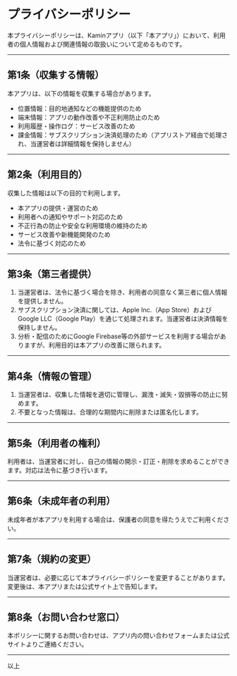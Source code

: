 # プライバシーポリシー

本プライバシーポリシーは、Kaminアプリ（以下「本アプリ」）において、利用者の個人情報および関連情報の取扱いについて定めるものです。

---

## 第1条（収集する情報）

本アプリは、以下の情報を収集する場合があります。

* 位置情報：目的地通知などの機能提供のため
* 端末情報：アプリの動作改善や不正利用防止のため
* 利用履歴・操作ログ：サービス改善のため
* 課金情報：サブスクリプション決済処理のため（アプリストア経由で処理され、当運営者は詳細情報を保持しません）

---

## 第2条（利用目的）

収集した情報は以下の目的で利用します。

* 本アプリの提供・運営のため
* 利用者への通知やサポート対応のため
* 不正行為の防止や安全な利用環境の維持のため
* サービス改善や新機能開発のため
* 法令に基づく対応のため

---

## 第3条（第三者提供）

1. 当運営者は、法令に基づく場合を除き、利用者の同意なく第三者に個人情報を提供しません。
2. サブスクリプション決済に関しては、Apple Inc.（App Store）およびGoogle LLC（Google Play）を通じて処理されます。当運営者は決済情報を保持しません。
3. 分析・配信のためにGoogle Firebase等の外部サービスを利用する場合がありますが、利用目的は本アプリの改善に限られます。

---

## 第4条（情報の管理）

1. 当運営者は、収集した情報を適切に管理し、漏洩・滅失・毀損等の防止に努めます。
2. 不要となった情報は、合理的な期間内に削除または匿名化します。

---

## 第5条（利用者の権利）

利用者は、当運営者に対し、自己の情報の開示・訂正・削除を求めることができます。対応は法令に基づき行います。

---

## 第6条（未成年者の利用）

未成年者が本アプリを利用する場合は、保護者の同意を得たうえでご利用ください。

---

## 第7条（規約の変更）

当運営者は、必要に応じて本プライバシーポリシーを変更することがあります。変更後は、本アプリまたは公式サイト上で告知します。

---

## 第8条（お問い合わせ窓口）

本ポリシーに関するお問い合わせは、アプリ内の問い合わせフォームまたは公式サイトよりご連絡ください。

---

以上